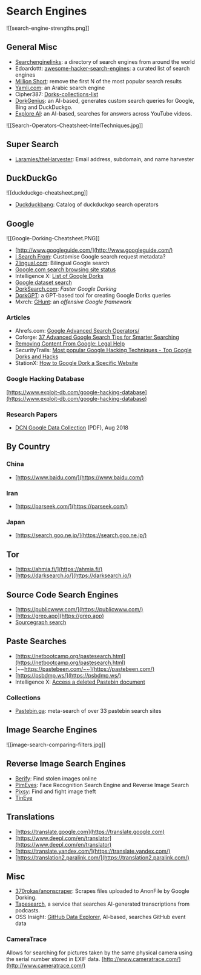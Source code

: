 # Search Engines
![[search-engine-strengths.png]]
## General Misc
* [Searchenginelinks](https://www.searchenginelinks.co.uk/): a directory of search engines from around the world
* Edoardottt: [awesome-hacker-search-engines](https://github.com/edoardottt/awesome-hacker-search-engines): a curated list of search engines
* [Million Short](https://millionshort.com/): remove the first N of the most popular search results
* [Yamli.com](https://www.yamli.com/): an Arabic search engine
* Cipher387: [Dorks-collections-list](https://github.com/cipher387/Dorks-collections-list)
* [DorkGenius](https://dorkgenius.com/): an AI-based, generates custom search queries for Google, Bing and DuckDuckgo.
* [Explore AI](https://exploreai.vercel.app): an AI-based, searches for answers across YouTube videos.

![[Search-Operators-Cheatsheet-IntelTechniques.jpg]]
## Super Search
* [Laramies/theHarvester](https://github.com/laramies/theHarvester): Email address, subdomain, and name harvester
## DuckDuckGo
![[duckduckgo-cheatsheet.png]]

* [Duckduckbang](https://mosermichael.github.io/duckduckbang/html/main.html): Catalog of duckduckgo search operators
## Google
![[Google-Dorking-Cheatsheet.PNG]]

* [http://www.googleguide.com/](http://www.googleguide.com/)
* [I Search From](http://isearchfrom.com/): Customise Google search request metadata?
* [2lingual.com](https://2lingual.com/): Bilingual Google search
* [Google.com search browsing site status](https://transparencyreport.google.com/safe-browsing/search)
* Intelligence X: [List of Google Dorks](https://intelx.io/dorks)
* [Google dataset search](https://datasetsearch.research.google.com/)
* [DorkSearch.com](https://dorksearch.com/): _Faster Google Dorking_
* [DorkGPT](https://dorkgpt.com/): a GPT-based tool for creating Google Dorks queries
* Mxrch: [GHunt](https://github.com/mxrch/GHunt): an *offensive Google framework*
### Articles
* Ahrefs.com: [Google Advanced Search Operators/](https://ahrefs.com/blog/google-advanced-search-operators/)
* Coforge: [37 Advanced Google Search Tips for Smarter Searching](https://web.archive.org/web/20210430171224/https://www.coforge.com/blog/advanced-google-search-tips)
* [Removing Content From Google: Legal Help](https://support.google.com/legal/troubleshooter/1114905)
* SecurityTrails: [Most popular Google Hacking Techniques - Top Google Dorks and Hacks](https://securitytrails.com/blog/google-hacking-techniques)
* StationX: [How to Google Dork a Specific Website](https://www.stationx.net/how-to-google-dork-a-specific-website/)
### Google Hacking Database
[https://www.exploit-db.com/google-hacking-database](https://www.exploit-db.com/google-hacking-database)
### Research Papers
* [DCN Google Data Collection](https://digitalcontentnext.org/wp-content/uploads/2018/08/DCN-Google-Data-Collection-Paper.pdf) (PDF), Aug 2018
## By Country
### China
* [https://www.baidu.com/](https://www.baidu.com/)
### Iran
* [https://parseek.com/](https://parseek.com/)
### Japan
* [https://search.goo.ne.jp/](https://search.goo.ne.jp/)
## Tor
* [https://ahmia.fi/](https://ahmia.fi/)
* [https://darksearch.io/](https://darksearch.io/)
## Source Code Search Engines
* [https://publicwww.com/](https://publicwww.com/)
* [https://grep.app](https://grep.app)
* [Sourcegraph search](https://sourcegraph.com/search)
## Paste Searches
* [https://netbootcamp.org/pastesearch.html](https://netbootcamp.org/pastesearch.html)
* [~~https://pastebeen.com/~~](https://pastebeen.com/)
* [https://psbdmp.ws/](https://psbdmp.ws/)
* Intelligence X: [Access a deleted Pastebin document](https://intelx.io/dorks)
### Collections
* [Pastebin.ga](https://pastebin.ga/): meta-search of over 33 pastebin search sites
## Image Searche Engines
![[image-search-comparing-filters.jpg]]

## Reverse Image Search Engines
* [Berify](https://berify.com/): Find stolen images online
* [PimEyes](https://pimeyes.com/en):  Face Recognition Search Engine and Reverse Image Search
* [Pixsy](https://www.pixsy.com/): Find and fight image theft
* [TinEye](https://tineye.com/)
## Translations
* [https://translate.google.com](https://translate.google.com)
* [https://www.deepl.com/en/translator](https://www.deepl.com/en/translator)
* [https://translate.yandex.com/](https://translate.yandex.com/)
* [https://translation2.paralink.com/](https://translation2.paralink.com/)
## Misc
* [370rokas/anonscraper](https://github.com/370rokas/anonscraper): Scrapes files uploaded to AnonFile by Google Dorking.
* [Tapesearch](https://www.tapesearch.com/), a service that searches AI-generated transcriptions from podcasts.
* OSS Insight: [GitHub Data Explorer](https://ossinsight.io/explore/), AI-based, searches GitHub event data
### CameraTrace
Allows for searching for pictures taken by the same physical camera using the serial number stored in EXIF data.
[http://www.cameratrace.com/](http://www.cameratrace.com/)
